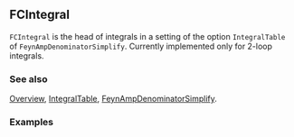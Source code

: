 ## FCIntegral

`FCIntegral` is the head of integrals in a setting of the option `IntegralTable` of `FeynAmpDenominatorSimplify`. Currently implemented only for 2-loop integrals.

### See also

[Overview](Extra/FeynCalc.md), [IntegralTable](IntegralTable.md), [FeynAmpDenominatorSimplify](FeynAmpDenominatorSimplify.md).

### Examples